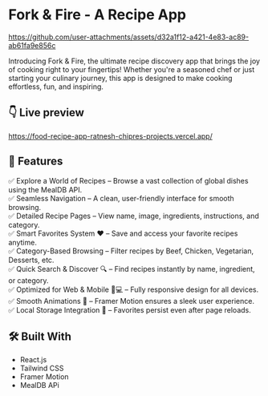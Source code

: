 # Fork & Fire - A Recipe App

https://github.com/user-attachments/assets/d32a1f12-a421-4e83-ac89-ab61fa9e856c

Introducing Fork & Fire, the ultimate recipe discovery app that brings the joy of cooking right to your fingertips! Whether you're a seasoned chef or just starting your culinary journey, this app is designed to make cooking effortless, fun, and inspiring.

## 👇 Live preview
https://food-recipe-app-ratnesh-chipres-projects.vercel.app/

## 🌟 Features

✅ Explore a World of Recipes – Browse a vast collection of global dishes using the MealDB API.<br>
✅ Seamless Navigation – A clean, user-friendly interface for smooth browsing.<br>
✅ Detailed Recipe Pages – View name, image, ingredients, instructions, and category.<br>
✅ Smart Favorites System ❤️ – Save and access your favorite recipes anytime.<br>
✅ Category-Based Browsing – Filter recipes by Beef, Chicken, Vegetarian, Desserts, etc.<br>
✅ Quick Search & Discover 🔍 – Find recipes instantly by name, ingredient, or category.<br>
✅ Optimized for Web & Mobile 📱💻 – Fully responsive design for all devices.<br>
✅ Smooth Animations 🎨 – Framer Motion ensures a sleek user experience.<br>
✅ Local Storage Integration 💾 – Favorites persist even after page reloads.<br>

## 🛠️ Built With

- React.js
- Tailwind CSS
- Framer Motion
- MealDB APi
